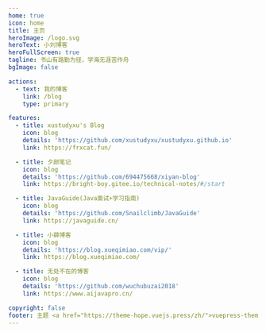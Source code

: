 ```yaml
---
home: true
icon: home
title: 主页
heroImage: /logo.svg
heroText: 小刘博客
heroFullScreen: true
tagline: 书山有路勤为径，学海无涯苦作舟
bgImage: false

actions:
  - text: 我的博客
    link: /blog
    type: primary

features:
  - title: xustudyxu's Blog
    icon: blog
    details: 'https://github.com/xustudyxu/xustudyxu.github.io'
    link: https://frxcat.fun/

  - title: 夕颜笔记
    icon: blog
    details: 'https://github.com/694475668/xiyan-blog'
    link: https://bright-boy.gitee.io/technical-notes/#/start

  - title: JavaGuide(Java面试+学习指南)
    icon: blog
    details: 'https://github.com/Snailclimb/JavaGuide'
    link: https://javaguide.cn/

  - title: 小薛博客
    icon: blog
    details: 'https://blog.xueqimiao.com/vip/'
    link: https://blog.xueqimiao.com/

  - title: 无处不在的博客
    icon: blog
    details: 'https://github.com/wuchubuzai2018'
    link: https://www.aijavapro.cn/

copyright: false
footer: 主题 <a href="https://theme-hope.vuejs.press/zh/">vuepress-theme-hope</a> | Apache License 2.0 Licensed | Copyright © 2023-present liu yang fang
---
```

